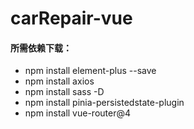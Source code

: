 # carRepair-vue

#### 所需依赖下载：

- npm install element-plus --save
- npm install axios
- npm install sass -D
- npm install pinia-persistedstate-plugin
- npm install vue-router@4
